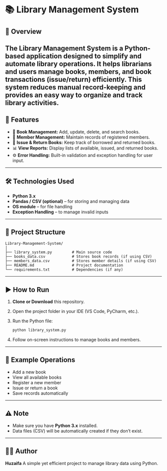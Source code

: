 # 📚 Library Management System

## 🧾 Overview

The **Library Management System** is a Python-based application designed to simplify and automate library operations.
It helps librarians and users manage books, members, and book transactions (issue/return) efficiently.
This system reduces manual record-keeping and provides an easy way to organize and track library activities.
---

## 🚀 Features

* 📖 **Book Management:** Add, update, delete, and search books.
* 👥 **Member Management:** Maintain records of registered members.
* 🔄 **Issue & Return Books:** Keep track of borrowed and returned books.
* 📊 **View Reports:** Display lists of available, issued, and returned books.
* ⚙️ **Error Handling:** Built-in validation and exception handling for user input.

---

## 🛠️ Technologies Used

* **Python 3.x**
* **Pandas / CSV (optional)** – for storing and managing data
* **OS module** – for file handling
* **Exception Handling** – to manage invalid inputs

---

## 📂 Project Structure

```
Library-Management-System/
│
├── library_system.py         # Main source code
├── books_data.csv            # Stores book records (if using CSV)
├── members_data.csv          # Stores member details (if using CSV)
├── README.md                 # Project documentation
└── requirements.txt          # Dependencies (if any)
```

---

## ▶️ How to Run

1. **Clone or Download** this repository.
2. Open the project folder in your IDE (VS Code, PyCharm, etc.).
3. Run the Python file:

   ```bash
   python library_system.py
   ```
4. Follow on-screen instructions to manage books and members.

---
## 🧩 Example Operations

* Add a new book
* View all available books
* Register a new member
* Issue or return a book
* Save records automatically

---
## ⚠️ Note

* Make sure you have **Python 3.x** installed.
* Data files (CSV) will be automatically created if they don’t exist.

---
## 👨‍💻 Author

**Huzaifa**
A simple yet efficient project to manage library data using Python.

